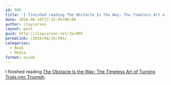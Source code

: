 ```yaml
---
id: 995
title: 'I finished reading The Obstacle Is the Way: The Timeless Art of Turning Trials into Triumph'
date: 2016-06-16T17:15:45+00:00
author: claycarson
layout: post
guid: http://claycarson.net/?p=995
permalink: /2016/06/16/995/
categories:
  - Book
  - Media
format: aside
---
```

I finished reading [The Obstacle Is the Way: The Timeless Art of Turning Trials into Triumph](http://amazon.com/exec/obidos/ASIN/1591846358/claycarson0c-20).